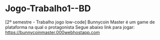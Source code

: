 # Jogo-Trabalho1--BD
[2º semestre - Trabalho jogo low-code] 
Bunnycoin Master é um game de plataforma na qual o protagonista 
Segue abaixo link para jogar:
https://bunnycoinmaster.000webhostapp.com
